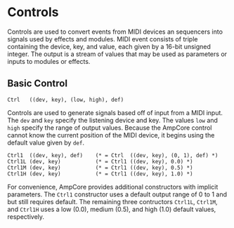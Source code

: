 Controls
========

Controls are used to convert events from MIDI devices an sequencers into
signals used by effects and modules. MIDI event consists of triple containing
the device, key, and value, each given by a 16-bit unsigned integer. The
output is a stream of values that may be used as parameters or inputs to
modules or effects.


## Basic Control

    Ctrl   ((dev, key), (low, high), def)

Controls are used to generate signals based off of input from a MIDI input.
The `dev` and `key` specify the listening device and key. The values `low` and
`high` specify the range of output values. Because the AmpCore control cannot
know the current position of the MIDI device, it begins using the default
value given by `def`.
    
    Ctrl1  ((dev, key), def)    (* = Ctrl  ((dev, key), (0, 1), def) *)
    Ctrl1L (dev, key)           (* = Ctrl1 ((dev, key), 0.0) *)
    Ctrl1M (dev, key)           (* = Ctrl1 ((dev, key), 0.5) *)
    Ctrl1H (dev, key)           (* = Ctrl1 ((dev, key), 1.0) *)

For convenience, AmpCore provides additional constructors with implicit
parameters. The `Ctrl1` constructor uses a default output range of 0 to 1 and
but still requires default. The remaining three contructors `Ctrl1L`,
`Ctrl1M`, and `Ctrl1H` uses a low (0.0), medium (0.5), and high (1.0)
default values, respectively.
